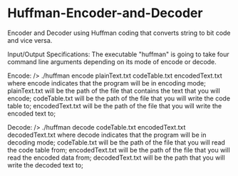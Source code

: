 # Huffman-Encoder-and-Decoder
Encoder and Decoder using Huffman coding that converts string to bit code and vice versa.

Input/Output Specifications:
The executable "huffman" is going to take four command line arguments depending on its mode of encode or decode.

Encode: /> ./huffman encode plainText.txt codeTable.txt encodedText.txt
where encode indicates that the program will be in encoding mode;
plainText.txt will be the path of the file that contains the text that you will encode;
codeTable.txt will be the path of the file that you will write the code table to;
encodedText.txt will be the path of the file that you will write the encoded text to;

Decode: /> ./huffman decode codeTable.txt encodedText.txt decodedText.txt
where decode indicates that the program will be in decoding mode;
codeTable.txt will be the path of the file that you will read the code table from;
encodedText.txt will be the path of the file that you will read the encoded data from;
decodedText.txt will be the path that you will write the decoded text to;
